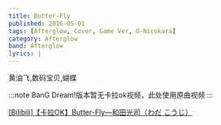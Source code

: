 ```yaml
---
title: Butter-Fly
published: 2016-05-01
tags: [Afterglow, Cover, Game Ver, O-Nicokara]
category: Afterglow
band: Afterglow
lyrics: |
---
```

黄油飞,数码宝贝,蝴蝶

:::note
BanG Dream!版本暂无卡拉ok视频，此处使用原曲视频
:::
<summary>
    <a href="https://www.bilibili.com/video/BV1YL411J7R2/">
        [Bilibili]【卡拉OK】Butter-Fly—和田光司（わだ こうじ）
    </a>
</summary>



